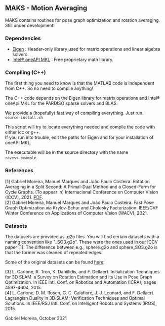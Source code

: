 ## MAKS - Motion Averaging
MAKS contains routines for pose graph optimization and rotation averaging. Still under development!

### Dependencies
* [Eigen](http://eigen.tuxfamily.org) : Header-only library used for matrix operations and linear algebra solvers.
* [Intel® oneAPI MKL](https://software.intel.com/content/www/us/en/develop/tools/oneapi/components/onemkl.html#gs.cq3i6h) : Free proprietary math library.

### Compiling (C++)
The first thing you need to know is that the MATLAB code is independent from C++. So no need to compile anything!  

The C++ code depends on the Eigen library for matrix operations and Intel® oneApi MKL for the PARDISO sparse solvers and BLAS.

We provide a (hopefully) fast way of compiling everything. Just run.   
`source install.sh`  

This script will try to locate everything needed and compile the code with either icc or g++.    
If you run into trouble, edit the paths for Eigen and for your installation of oneAPI MKL.  

The executable will be in the source directory with the name `ravess_example`. 

### References
[1] Gabriel Moreira, Manuel Marques and João Paulo Costeira. Rotation Averaging in a Split Second: A Primal-Dual Method and a Closed-Form for Cycle Graphs. (To appear in) Internacional Conference on Computer Vision (ICCV), 2021. [PDF](https://arxiv.org/pdf/2109.08046.pdf).  
[2] Gabriel Moreira, Manuel Marques and João Paulo Costeira. Fast Pose Graph Optimization via Krylov-Schur and Cholesky Factorization. IEEE/CVF Winter Conference on Applications of Computer Vision (WACV), 2021.  

### Datasets

The datasets are provided as .g2o files. You will find certain datasets with a naming convention like "\_SO3.g2o". These were the ones used in our ICCV paper [1]. The difference between e.g., sphere.g2o and sphere_SO3.g2o is that the former was cleaned of repeated edges.  

Some of the original datasets can be found [here](https://lucacarlone.mit.edu/datasets/):  

[3] L. Carlone, R. Tron, K. Daniilidis, and F. Dellaert. Initialization Techniques for 3D SLAM: a Survey on Rotation Estimation and its Use in Pose Graph Optimization. In IEEE Intl. Conf. on Robotics and Automation (ICRA), pages 4597-4604, 2015.  
[4] L. Carlone, D. M. Rosen, G. C. Calafiore, J. J. Leonard, and F. Dellaert. Lagrangian Duality in 3D SLAM: Verification Techniques and Optimal Solutions. In IEEE/RSJ Intl. Conf. on Intelligent Robots and Systems (IROS), 2015.  


Gabriel Moreira, October 2021

